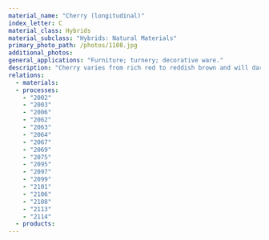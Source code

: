 ```yaml
---
material_name: "Cherry (longitudinal)"
index_letter: C
material_class: Hybrids
material_subclass: "Hybrids: Natural Materials"
primary_photo_path: /photos/1108.jpg
additional_photos:
general_applications: "Furniture; turnery; decorative ware."
description: "Cherry varies from rich red to reddish brown and will darken with age and exposure to light. It has a fine uniform, straight grain, satiny, and smooth texture."
relations:
  - materials:
  - processes:
    - "2002"
    - "2003"
    - "2006"
    - "2062"
    - "2063"
    - "2064"
    - "2067"
    - "2069"
    - "2075"
    - "2095"
    - "2097"
    - "2099"
    - "2101"
    - "2106"
    - "2108"
    - "2113"
    - "2114"
  - products:
---
```

